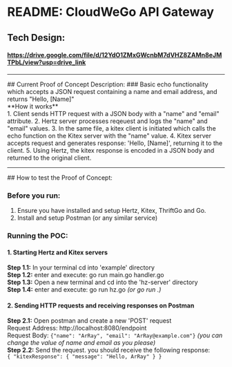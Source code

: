 ﻿# README: CloudWeGo API Gateway
## Tech Design:
#### https://drive.google.com/file/d/12YdO1ZMxGWcnbM7dVHZ8ZAMn8eJMTPbL/view?usp=drive_link 
<hr>
## Current Proof of Concept Description:
### Basic echo functionality which accepts a JSON request containing a name and email address, and returns "Hello, [Name]" <br>
**How it works** <br>
1. Client sends HTTP request with a JSON body with a "name" and "email" attribute.
2. Hertz server processes reqeuest and logs the "name" and "email" values.
3. In the same file, a kitex client is initiated which calls the echo function on the Kitex server with the "name" value. 
4. Kitex server accepts request and generates response: 'Hello, [Name]', returning it to the client. 
5. Using Hertz, the kitex response is encoded in a JSON body and returned to the original client. 
<hr>
## How to test the Proof of Concept:

### Before you run:
1. Ensure you have installed and setup Hertz, Kitex, ThriftGo and Go. <br>
2. Install and setup Postman (or any similar service)

### Running the POC:

#### 1. Starting Hertz and Kitex servers
**Step 1.1:** In your terminal cd into 'example' directory<br>
**Step 1.2:** enter and execute: go run main.go handler.go<br>
**Step 1.3:** Open a new terminal and cd into the 'hz-server' directory<br>
**Step 1.4:** enter and execute: go run hz.go _(or go run .)_ <br>

#### 2. Sending HTTP requests and receiving responses on Postman
**Step 2.1:** Open postman and create a new 'POST' request<br>
              Request Address: http://localhost:8080/endpoint <br>
              Request Body: ```{"name": "ArRay", "email": "ArRay@example.com"}``` _(you can change the value of name and email as you please)_ <br>
**Step 2.2:** Send the request. you should receive the following response:<br>
              ```
                {
                    "kitexResponse": {
                        "message": "Hello, ArRay"
                    }
                }
              ```
